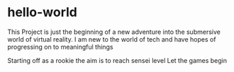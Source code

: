 # hello-world
This Project is just the beginning of a new adventure into the submersive world of virtual reality.
I am new to the world of tech and have hopes of progressing on to meaningful things

Starting off as a rookie the aim is to reach sensei level
Let the games begin
